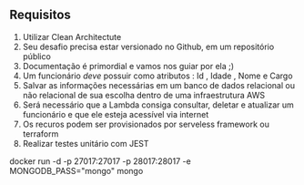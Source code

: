 ## Requisitos
 1. Utilizar Clean Architectute
 2. Seu desafio precisa estar versionado no Github, em um repositório público
 3. Documentação é primordial e vamos nos guiar por ela ;)
 4. Um funcionário *deve* possuir como atributos : Id , Idade , Nome e Cargo
 5. Salvar as informações necessárias em um banco de dados relacional ou não relacional de sua escolha dentro de uma infraestrutura AWS
 6. Será necessário que a Lambda consiga consultar, deletar e atualizar um funcionário e que ele esteja acessível via internet
 7. Os recuros podem ser provisionados por serveless framework ou terraform
 8. Realizar testes unitário com JEST

 docker run -d -p 27017:27017 -p 28017:28017 -e MONGODB_PASS="mongo" mongo